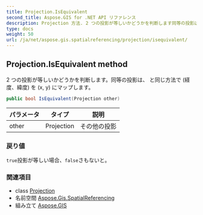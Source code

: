 ```yaml
---
title: Projection.IsEquivalent
second_title: Aspose.GIS for .NET API リファレンス
description: Projection 方法. 2 つの投影が等しいかどうかを判断します同等の投影は と同じ方法で 経度緯度 を x y にマップします
type: docs
weight: 50
url: /ja/net/aspose.gis.spatialreferencing/projection/isequivalent/
---
```

## Projection.IsEquivalent method

2 つの投影が等しいかどうかを判断します。同等の投影は、 と同じ方法で (経度、緯度) を (x, y) にマップします。

```csharp
public bool IsEquivalent(Projection other)
```

| パラメータ | タイプ | 説明 |
| --- | --- | --- |
| other | Projection | その他の投影 |

### 戻り値

`true`投影が等しい場合、`false`さもないと。

### 関連項目

* class [Projection](../)
* 名前空間 [Aspose.Gis.SpatialReferencing](../../projection/)
* 組み立て [Aspose.GIS](../../../)


